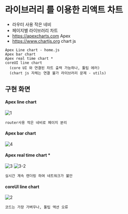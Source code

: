 # 라이브러리 를 이용한 리액트 차트
- 라우터 사용 작은 네비
- 페이지별 라이브러리 차트
- https://apexcharts.com Apex
- https://www.chartjs.org chart js
```
Apex Line chart - home.js
Apex bar chart
Apex real time chart *
coreUI line chart
  (core UI 와 연결된 차트 출력 가능하나, 툴팁 에러)
  (chart js 자체는 연결 불가 라이브러리 문제 - utils)
```
##  구현 화면

#### Apex line chart
![1](https://user-images.githubusercontent.com/79763173/149437690-97d381a5-9d0b-4984-8ed2-057c121803e9.jpg)
```
router사용 작은 네비로 페이지 분리
```

#### Apex bar chart
![4](https://user-images.githubusercontent.com/79763173/149437687-31bab3ba-d360-40bd-9eab-b534e01c6c50.jpg)

#### Apex real time chart *
![3](https://user-images.githubusercontent.com/79763173/149437692-01ce9f6f-8033-4061-859c-d615939c19a7.jpg)
![3-2](https://user-images.githubusercontent.com/79763173/149437694-3228454b-d14c-4b52-8c0f-826ad0964469.jpg)
```
실시간 계속 렌더링 하여 네트워크가 불안
```

#### coreUI line chart
![2](https://user-images.githubusercontent.com/79763173/149437691-648de03b-9c74-4659-be11-19ca438b68dd.jpg)
```
코드는 가장 가벼우나, 툴팁 액션 오류
```
